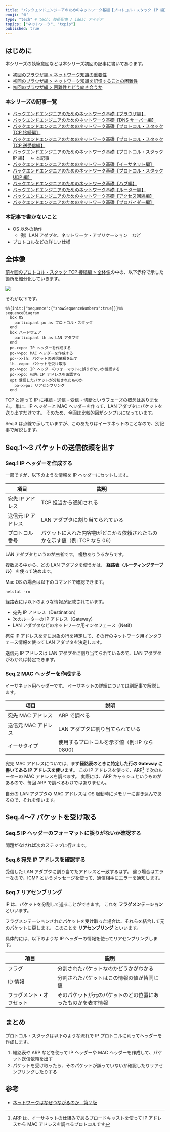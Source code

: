 ```yaml
---
title: "バックエンドエンジニアのためのネットワーク基礎【プロトコル・スタック IP 編】"
emoji: "🌐"
type: "tech" # tech: 技術記事 / idea: アイデア
topics: ["ネットワーク", "tcpip"]
published: true
---
```


## はじめに

本シリーズの執筆意図などは本シリーズ初回の記事に書いてあります。

- [初回のブラウザ編 > ネットワーク知識の重要性](https://zenn.dev/jnkmtsd/articles/0d129a7aa0947b#%E3%83%8D%E3%83%83%E3%83%88%E3%83%AF%E3%83%BC%E3%82%AF%E7%9F%A5%E8%AD%98%E3%81%AE%E9%87%8D%E8%A6%81%E6%80%A7)
- [初回のブラウザ編 > ネットワーク知識を記憶することの困難性](https://zenn.dev/jnkmtsd/articles/0d129a7aa0947b#%E3%83%8D%E3%83%83%E3%83%88%E3%83%AF%E3%83%BC%E3%82%AF%E7%9F%A5%E8%AD%98%E3%82%92%E8%A8%98%E6%86%B6%E3%81%99%E3%82%8B%E3%81%93%E3%81%A8%E3%81%AE%E5%9B%B0%E9%9B%A3%E6%80%A7)
- [初回のブラウザ編 > 困難性とどう向き合うか](https://zenn.dev/jnkmtsd/articles/0d129a7aa0947b#%E5%9B%B0%E9%9B%A3%E6%80%A7%E3%81%A8%E3%81%A9%E3%81%86%E5%90%91%E3%81%8D%E5%90%88%E3%81%86%E3%81%8B)

### 本シリーズの記事一覧

- [バックエンドエンジニアのためのネットワーク基礎【ブラウザ編】](https://zenn.dev/jnkmtsd/articles/0d129a7aa0947b)
- [バックエンドエンジニアのためのネットワーク基礎【DNS サーバー編】](https://zenn.dev/jnkmtsd/articles/e59e42beec39e0)
- [バックエンドエンジニアのためのネットワーク基礎【プロトコル・スタック TCP 接続編】](https://zenn.dev/jnkmtsd/articles/e0ecb28f1875f2)
- [バックエンドエンジニアのためのネットワーク基礎【プロトコル・スタック TCP 送受信編】](https://zenn.dev/jnkmtsd/articles/37a25508b30635)
- バックエンドエンジニアのためのネットワーク基礎【プロトコル・スタック IP 編】　 ← 本記事
- [バックエンドエンジニアのためのネットワーク基礎【イーサネット編】](https://zenn.dev/jnkmtsd/articles/c50f9113995773)
- [バックエンドエンジニアのためのネットワーク基礎【プロトコル・スタック UDP 編】](https://zenn.dev/jnkmtsd/articles/46615811cadd72)
- [バックエンドエンジニアのためのネットワーク基礎【ハブ編】](https://zenn.dev/jnkmtsd/articles/24874950f6e4ea)
- [バックエンドエンジニアのためのネットワーク基礎【ルーター編】](https://zenn.dev/jnkmtsd/articles/e11381c0cafe3e)
- [バックエンドエンジニアのためのネットワーク基礎【アクセス回線編】](https://zenn.dev/jnkmtsd/articles/b8588f4326dc73)
- [バックエンドエンジニアのためのネットワーク基礎【プロバイダー編】](https://zenn.dev/jnkmtsd/articles/52b465bc9d8d97)

### 本記事で書かないこと

- OS 以外の動作
  - 例）LAN アダプタ、ネットワーク・アプリケーション　など
- プロトコルなどの詳しい仕様

## 全体像

[前々回のプロトコル・スタック TCP 接続編 > 全体像](https://zenn.dev/jnkmtsd/articles/e0ecb28f1875f2#%E5%85%A8%E4%BD%93%E5%83%8F)の中の、以下赤枠で示した箇所を細分化していきます。

![](https://storage.googleapis.com/zenn-user-upload/eb26251869e4-20231219.png)

それが以下です。

```mermaid
%%{init:{"sequence":{"showSequenceNumbers":true}}}%%
sequenceDiagram
  box OS
    participant po as プロトコル・スタック
  end
  box ハードウェア
    participant lh as LAN アダプタ
  end
  po->>po: IP ヘッダーを作成する
  po->>po: MAC ヘッダーを作成する
  po-->>lh: パケットの送信依頼を出す
  lh-->>po: パケットを受け取る
  po->>po: IP ヘッダーのフォーマットに誤りがないか確認する
  po->>po: 宛先 IP アドレスを確認する
  opt 受信したパケットが分割されたものか
    po->>po: リアセンブリング
  end
```

TCP と違って IP に接続・送信・受信・切断というフェーズの概念はありません。
単に、IP ヘッダーと MAC ヘッダーを作って、LAN アダプタにパケットを送り出すだけです。
そのため、今回は比較的図がシンプルになっています。

Seq.3 は点線で示していますが、このあたりはイーサネットのことなので、別記事で解説します。

## Seq.1〜3 パケットの送信依頼を出す

### Seq.1 IP ヘッダーを作成する

一部ですが、以下のような情報を IP ヘッダーにセットします。

| 項目               | 説明                                                                        |
| ------------------ | --------------------------------------------------------------------------- |
| 宛先 IP アドレス   | TCP 担当から通知される                                                      |
| 送信元 IP アドレス | LAN アダプタに割り当てられている                                            |
| プロトコル番号     | パケットに入れた内容物がどこから依頼されたものかを示す値（例: TCP なら 06） |

LAN アダプタというのが曲者です。
複数ありうるからです。

複数ある中から、どの LAN アダプタを使うかは、 **経路表（ルーティングテーブル）** を使って決めます。

Mac OS の場合は以下のコマンドで確認できます。

```shell
netstat -rn
```

経路表には以下のような情報が記載されています。

- 宛先 IP アドレス（Destination）
- 次のルーターの IP アドレス（Gateway）
- LAN アダプタなどのネットワーク用インタフェース（Netif）

宛先 IP アドレスを元に対象の行を特定して、その行のネットワーク用インタフェース情報を使って LAN アダプタを決定します。

送信元 IP アドレスは LAN アダプタに割り当てられているので、LAN アダプタがわかれば特定できます。

### Seq.2 MAC ヘッダーを作成する

イーサネット用ヘッダーです。
イーサネットの詳細については別記事で解説します。

| 項目                | 説明                                           |
| ------------------- | ---------------------------------------------- |
| 宛先 MAC アドレス   | ARP で調べる                                   |
| 送信元 MAC アドレス | LAN アダプタに割り当てられている               |
| イーサタイプ        | 使用するプロトコルを示す値（例: IP なら 0800） |

宛先 MAC アドレスについては、まず**経路表のときに特定した行の Gateway に書いてある IP アドレスを使います**。
この IP アドレスを使って、ARP[^1] で次のルーターの MAC アドレスを調べます。
実際には、ARP キャッシュというものがあるので、毎回 ARP で調べるわけではありません。

[^1]: ARP は、イーサネットの仕組みであるブロードキャストを使って IP アドレスから MAC アドレスを調べるプロトコルです

自分の LAN アダプタの MAC アドレスは OS 起動時にメモリーに書き込んであるので、それを使います。

## Seq.4〜7 パケットを受け取る

### Seq.5 IP ヘッダーのフォーマットに誤りがないか確認する

問題がなければ次のステップに行きます。

### Seq.6 宛先 IP アドレスを確認する

受信した LAN アダプタに割り当てたアドレスと一致するはず。
違う場合はエラーなので、ICMP というメッセージを使って、通信相手にエラーを通知します。

### Seq.7 リアセンブリング

IP は、パケットを分割して送ることができます。
これを **フラグメンテーション** といいます。

フラグメンテーションされたパケットを受け取った場合は、それらを結合して元のパケットに戻します。
このことを **リアセンブリング** といいます。

具体的には、以下のような IP ヘッダーの情報を使ってリアセンブリングします。

| 項目                     | 説明                                                         |
| ------------------------ | ------------------------------------------------------------ |
| フラグ                   | 分割されたパケットなのかどうかがわかる                       |
| ID 情報                  | 分割されたパケットはこの情報の値が皆同じ値                   |
| フラグメント・オフセット | そのパケットが元のパケットのどの位置にあったものかを表す情報 |

## まとめ

プロトコル・スタックは以下のような流れで IP プロトコルに則ってヘッダーを作成します。

1. 経路表や ARP などを使って IP ヘッダーや MAC ヘッダーを作成して、パケット送信依頼を出す
2. パケットを受け取ったら、そのパケットが誤っていないか確認したりリアセンブリングしたりする

## 参考

- [ネットワークはなぜつながるのか　第２版](https://www.amazon.co.jp/dp/B077XSB8BS)
